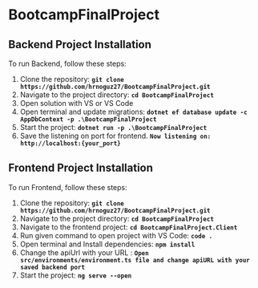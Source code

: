 # BootcampFinalProject

## **Backend Project Installation**

To run Backend, follow these steps:

1. Clone the repository: **`git clone https://github.com/hrnoguz27/BootcampFinalProject.git`**
2. Navigate to the project directory: **`cd BootcampFinalProject`**
4. Open solution with VS or VS Code
5. Open terminal and update migrations: **`dotnet ef database update -c AppDbContext -p .\BootcampFinalProject`**
6. Start the project: **`dotnet run -p .\BootcampFinalProject`**
7. Save the listening on port for frontend. **`Now listening on: http://localhost:{your_port}`**

## **Frontend Project Installation**

To run Frontend, follow these steps:

1. Clone the repository: **`git clone https://github.com/hrnoguz27/BootcampFinalProject.git`**
2. Navigate to the project directory: **`cd BootcampFinalProject`**
3. Navigate to the frontend project: **`cd BootcampFinalProject.Client`**
4. Run given command to open project with VS Code: **`code .`**
5. Open terminal and Install dependencies: **`npm install`**
6. Change the apiUrl with your URL : **`Open src/environments/environment.ts file and change apiURL with your saved backend port`**
7. Start the project: **`ng serve --open`**
